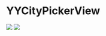 # YYCityPickerView

![](http://i2.muimg.com/567571/eaef8d8df4abecce.png)
![](http://i4.buimg.com/567571/3a35f18cb05d6955.png)
